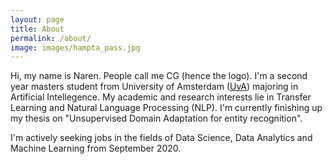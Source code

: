 ```yaml
---
layout: page
title: About
permalink: /about/
image: images/hampta_pass.jpg
---
```


Hi, my name is Naren. People call me CG (hence the logo). I'm a second year masters student from University of Amsterdam ([UvA](https://www.uva.nl)) majoring in Artificial Intellegence. My academic and research interests lie in Transfer Learning and Natural Language Processing (NLP). I'm currently finishing up my thesis on "Unsupervised Domain Adaptation for entity recognition". 

I'm actively seeking jobs in the fields of Data Science, Data Analytics and Machine Learning from September 2020.
